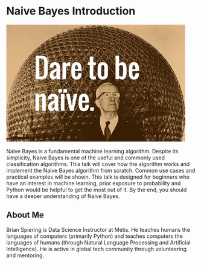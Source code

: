 Naive Bayes Introduction
======

![](images/dare_to_be_naive.jpeg)

Naive Bayes is a fundamental machine learning algorithm. Despite its simplicity, Naive Bayes is one of the useful and commonly used classification algorithms. This talk will cover how the algorithm works and implement the Naive Bayes algorithm from scratch. Common use cases and practical examples will be shown. This talk is designed for beginners who have an interest in machine learning, prior exposure to probability and Python would be helpful to get the most out of it. By the end, you should have a deeper understanding of Naive Bayes.


About Me
------

Brian Spiering is Data Science Instructor at Metis. He teaches humans the languages of computers (primarily Python) and teaches computers the languages of humans (through Natural Language Processing and Artificial Intelligence). He is active in global tech community through volunteering and mentoring.
